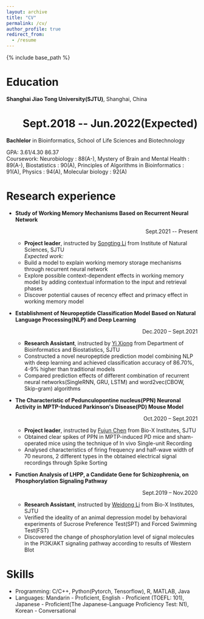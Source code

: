 ```yaml
---
layout: archive
title: "CV"
permalink: /cv/
author_profile: true
redirect_from:
  - /resume
---
```


{% include base_path %}

Education
======
__Shanghai Jiao Tong University(SJTU)__,  Shanghai,  China <h1 style="text-align:right">Sept.2018 -- Jun.2022(Expected)</h1>
__Bachlelor__ in Bioinformatics, School of Life Sciences and Biotechnology

GPA:  3.61/4.30  86.37   
Coursework:  Neurobiology : 88(A-),  Mystery of Brain and Mental Health : 89(A-),  Biostatistics : 90(A),  Principles of Algorithms in Bioinformatics : 91(A),  Physics : 94(A),  Molecular biology : 92(A)

Research experience
======
* __Study of Working Memory Mechanisms Based on Recurrent Neural Network__ <p align="right">Sept.2021 -- Present</p>
  * __Project leader__, instructed by [Songting Li](https://ins.sjtu.edu.cn/people/songtingli/) from Institute of Natural Sciences, SJTU  
  _Expected work:_
  * Build a model to explain working memory storage mechanisms through recurrent neural network
  * Explore possible context-dependent effects in working memory model by adding contextual information to the input and retrieval phases 
  * Discover potential causes of recency effect and primacy effect in working memory model
  
* __Establishment of Neuropeptide Classification Model Based on Natural Language Processing(NLP) and Deep Learning__ <p align="right">Dec.2020 – Sept.2021</p>
  * __Research Assistant__, instructed by [Yi Xiong](https://xbioinfo.sjtu.edu.cn/index-en.php) from Department of Bioinformatics and Biostatistics, SJTU
  * Constructed a novel neuropeptide prediction model combining NLP with deep learning and achieved classification accuracy of 86.70\%, 4-9\% higher than traditional models
  * Compared prediction effects of different combination of recurrent neural networks(SingleRNN, GRU, LSTM) and word2vec(CBOW, Skip-gram) algorithms 
  
* __The Characteristic of Pedunculopontine nucleus(PPN) Neuronal Activity in MPTP-Induced Parkinson's Disease(PD) Mouse Model__ <p align="right">Oct.2020 – Sept.2021</p>
  * __Project leader__, instructed by [Fujun Chen](https://life.sjtu.edu.cn/teacher/En/FujunChen) from Bio-X Institutes, SJTU
  * Obtained clear spikes of PPN in MPTP-induced PD mice and sham-operated mice using the technique of In vivo Single-unit Recording
  * Analysed characteristics of firing frequency and half-wave width of 70 neurons, 2 different types in the obtained electrical signal recordings through Spike Sorting

* __Function Analysis of LHPP, a Candidate Gene for Schizophrenia, on Phosphorylation Signaling Pathway__ <p align="right">Sept.2019 – Nov.2020</p>
  * __Research Assistant__, instructed by [Weidong Li](https://lwdlab.sjtu.edu.cn/) from Bio-X Institutes, SJTU
  * Verified the ideality of an animal depression model by behavioral experiments of Sucrose Preference Test(SPT) and Forced Swimming Test(FST)
  * Discovered the change of phosphorylation level of signal molecules in the PI3K/AKT signaling pathway according to results of Western Blot
  
Skills
======
* Programming:  C/C++, Python(Pytorch, Tensorflow), R, MATLAB, Java
* Languages:  Mandarin - Proficient, English - Proficient (TOEFL: 101), Japanese - Proficient(The Japanese-Language Proficiency Test: N1), Korean - Conversational

